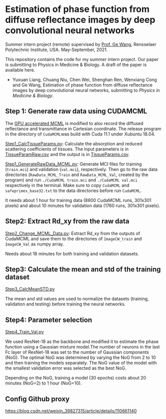 # Estimation of phase function from diffuse reflectance images by deep convolutional neural networks

Summer intern project (remote) supervised by [Prof. Ge Wang](https://biotech.rpi.edu/centers/bic/people/faculty/ge-wang), Rensselaer Polytechnic Institute, USA. May-September, 2021. 

This repository contains the code for my summer intern project. Our paper is submitting to Physics in Medicine & Biology. A draft of the paper is available here. 

- Yuxuan Liang, Chuang Niu, Chen Wei, Shenghan Ren, Wenxiang Cong and Ge Wang, Estimation of phase function from diffuse reflectance images by deep convolutional neural networks, submitting to *Physics in Medicine & Biology*. 

## Step 1: Generate raw data using CUDAMCML

The [GPU accelerated MCML](https://www.atomic.physics.lu.se/biophotonics/research/monte-carlo-simulations/gpu-monte-carlo/) is modified to also record the diffused reflectance and transmittance in Cartesian coordinate. The release program in the directory of ``CudaMCML``was build with Cuda 11.1 under Xubuntu 18.04. 

[Step1_CalcTissueParams.py](Step1_CalcTissueParams.py): Calculate the absorption and reduced scattering coefficients of tissues. The input parameters is in [TissueParamRaw.csv](TissueParamRaw.csv) and the output is in [TissueParams.csv](TissueParams.csv).

[Step1_GenerateRawData_MCML.py](Step1_GenerateRawData_MCML.py): Generate MCI files for training (``train.mci``) and validation (``val.mci``), respectively. Then go to the raw data directories (``RawData_MCML_Train`` and ``RawData_MCML_Val``, created by the program) and run ``./CudaMCML train.mci`` and ``./CudaMCML val.mci`` respectively in the terminal. Make sure to copy ``CudaMCML`` and ``safeprimes_base32.txt`` to the data directories before run ``CudaMCML``.

It needs about 1 hour for training data (8800 CudaMCML runs, 301x301 pixels) and about 10 minutes for validation data (1760 runs, 301x301 pixels). 

## Step2: Extract Rd_xy from the raw data

[Step2_Change_MCML_Data.py](Step2_Change_MCML_Data.py): Extract Rd_xy from the outputs of CudaMCML and save them to the directories of ``ImageCW_train`` and ``ImageCW_Val`` as numpy array. 

Needs about 18 minutes for both training and validation datasets.

## Step3: Calculate the mean and std of the training dataset

[Step3_CalcMeanSTD.py](Step3_CalcMeanSTD.py)

The mean and std values are used to normalize the datasets (training, validation and testing) before training the neural networks.

## Step4: Parameter selection

[Step4_Train_Val.py](Step4_Train_Val.py)

We used ResNet-18 as the backbone and modified it to estimate the phase function using a Gaussian mixture model.The number of neurons in the last Fc layer of ResNet-18 was set to the number of Gaussian components (NoG). The optimal NoG was determined by varying the NoG from 2 to 10 and then training the models separately. The NoG value of the model with the smallest validation error was selected as the best NoG.

Depending on the NoG, training a model (30 epochs) costs about 20 minutes (NoG=2) to 1 hour (NoG=10).


## Config Github proxy

https://blog.csdn.net/weixin_39827315/article/details/110661140